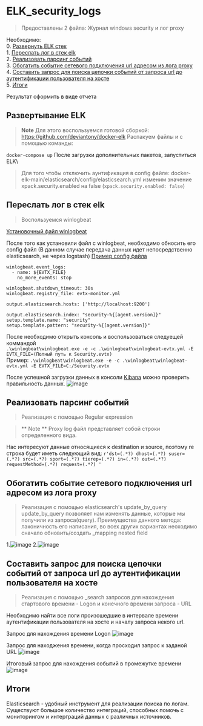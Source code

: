 # ELK_security_logs
>Предоставлены 2 файла:
>Журнал windows security и лог proxy

Необходимо:\
	0. [Развернуть ELK стек](#Развертывание-ELK)\
	1. [Переслать лог в стек elk](#Переслать-лог-в-стек-elk)\
	2. [Реализовать парсинг событий](#Реализовать-парсинг-событий)\
	3. [Обогатить событие сетевого подключения url адресом из лога proxy](#Обогатить-событие-сетевого-подключения-url-адресом-из-лога-proxy)\
	4. [Составить запрос для поиска цепочки событий от запроса url до аутентификации пользователя на хосте](#Составить-запрос-для-поиска-цепочки-событий-от-запроса-url-до-аутентификации-пользователя-на-хосте)\
	5. [Итоги](#Итоги)
	
Результат оформить в виде отчета

## Развертывание ELK
> **Note**
> Для этого воспользуемся готовой сборкой:
> https://github.com/deviantony/docker-elk
Распакуем файлы и  с помошью команды:

```docker-compose up```
После загрузки дополнительных пакетов, запуститься ELK\
> Для того чтобы отключить аунтификация в config файле: docker-elk-main/elasticsearch/config/elasticsearch.yml изменим значение xpack.security.enabled на false (```xpack.security.enabled: false```)


## Переслать лог в стек elk 
> Воспользуемся winlogbeat

[Установочный файл winlogbeat](https://www.elastic.co/downloads/beats/winlogbeat)

После того как установили файл с winlogbeat, необходимо обносить его config файл (В данном случае передача данных идет непосредственно elasticsearch, не через logstash)
[Пример config файла](https://www.elastic.co/guide/en/beats/winlogbeat/current/reading-from-evtx.html)

```
winlogbeat.event_logs:
  - name: ${EVTX_FILE} 
    no_more_events: stop 

winlogbeat.shutdown_timeout: 30s 
winlogbeat.registry_file: evtx-monitor.yml 

output.elasticsearch.hosts: ['http://localhost:9200']

output.elasticsearch.index: "security-%{[agent.version]}"
setup.template.name: "security"
setup.template.pattern: "security-%{[agent.version]}"
```

После необходимо открыть консоль и воспользоваться следуещей коммандой\
```.\winlogbeat\winlogbeat.exe -e -c .\winlogbeat\winlogbeat-evtx.yml -E EVTX_FILE=(Полный путь к Security.evtx)```\
Пример: ```.\winlogbeat\winlogbeat.exe -e -c .\winlogbeat\winlogbeat-evtx.yml -E EVTX_FILE=C:/Security.evtx```

После успешной загрузки данных в консоли [Kibana](http://localhost:5601/app/dev_tools#/console) можно проверить правильность данных.
![image](https://user-images.githubusercontent.com/47724762/185793795-c278e2e6-e6c0-44d3-b7f6-776a0c617463.png)

## Реализовать парсинг событий
> Реализация с помощью Regular expression

> ** Note **
> Proxy log файл представляет собой строки определенного вида.

Нас интересуют данные относящиеся к destination и source, поэтому re строка будет иметь следующий вид:
```r'dst=(.*?) dhost=(.*?) suser=(.*?) src=(.*?) sport=(.*?) tierep=(.*?) in=(.*?) out=(.*?) requestMethod=(.*?) request=(.*?) '```

## Обогатить событие сетевого подключения url адресом из лога proxy 
> Реализация с помощью elasticsearch's update_by_query
update_by_query позволяет нам изменять данные, которые мы получили из запроса(query). Преимущества данного метода: лаконичность его написания, во всех других вариантах неоходимо сначало обновить/создать \_mapping nested field 

1.![image](https://user-images.githubusercontent.com/47724762/185794271-b7cb40d3-c766-42ca-b4d3-bed3aa85ce52.png)
2.![image](https://user-images.githubusercontent.com/47724762/185794286-8a30f87a-d237-4482-a747-a493a414d82a.png)

## Составить запрос для поиска цепочки событий от запроса url до аутентификации пользователя на хосте 
> Реализация с помощью \_search запросов для нахождения стартового времени - Logon и конечного времени запроса - URL

Необходимо найти все логи произошедшие в интервале времени аутентификации пользователя на хосте и началу запроса некого url.

Запрос для нахождения времени Logon
![image](https://user-images.githubusercontent.com/47724762/185794647-333fcba0-70b4-4da0-83e4-8f4bd409d876.png)

Запрос для находжения времени, когда просходил запрос к заданой URL
![image](https://user-images.githubusercontent.com/47724762/185794751-9a5a1714-d143-4b70-bde0-a2fc5932b86d.png)

Итоговый запрос для нахождения событий в промежутке времени
![image](https://user-images.githubusercontent.com/47724762/185794896-74756323-ba8f-4b7b-9f90-d0e75e24d09a.png)

 ## Итоги
 Elasticsearch - удобный инструмент для реализации поиска по логам. Существуют большое количество интеграций, способных помочь с мониторингом и интерграций данных с различных источников.
